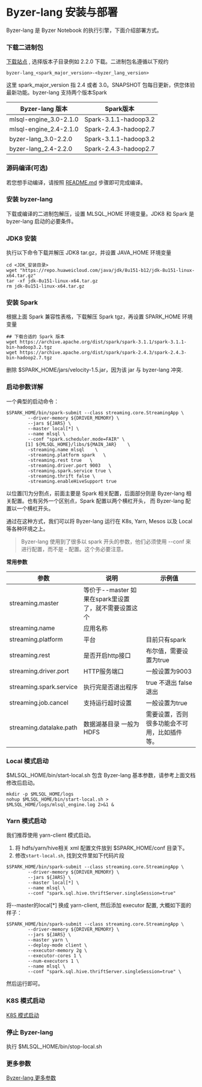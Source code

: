 # Byzer-lang 安装与部署

Byzer-lang 是 Byzer Notebook 的执行引擎，下面介绍部署方式。

###  下载二进制包

[下载站点](https://download.byzer.org/byzer/) , 选择版本子目录例如 2.2.0 下载。二进制包名遵循以下规约

```
byzer-lang_<spark_major_version>-<byzer_lang_version>    
```
这里 spark_major_version 指 2.4 或者 3.0。SNAPSHOT 包每日更新，供您体验最新功能。byzer-lang 支持两个版本Spark

| Byzer-lang 版本          | Spark版本                  |
|------------------------|-----------------------|
| mlsql-engine_3.0-2.1.0 | Spark-3.1.1-hadoop3.2 |
| mlsql-engine_2.4-2.1.0 | Spark-2.4.3-hadoop2.7 | 
| byzer-lang_3.0-2.2.0   | Spark-3.1.1-hadoop3.2 |
| byzer-lang_2.4-2.2.0   | Spark-2.4.3-hadoop2.7 |

### 源码编译(可选)

若您想手动编译，请按照 [README.md](https://github.com/byzer-org/byzer-lang#building-a-distribution) 步骤即可完成编译。

### 安装 byzer-lang
下载或编译的二进制包解压，设置 MLSQL_HOME 环境变量。JDK8 和 Spark 是 byzer-lang 启动的必要条件。  

### JDK8 安装

执行以下命令下载并解压 JDK8 tar.gz，并设置 JAVA_HOME 环境变量

```shell
cd <JDK_安装目录>
wget "https://repo.huaweicloud.com/java/jdk/8u151-b12/jdk-8u151-linux-x64.tar.gz" 
tar -xf jdk-8u151-linux-x64.tar.gz  
rm jdk-8u151-linux-x64.tar.gz
```

### 安装 Spark

根据上面 Spark 兼容性表格，下载解压 Spark tgz，再设置 SPARK_HOME 环境变量
```shell
## 下载合适的 Spark 版本
wget https://archive.apache.org/dist/spark/spark-3.1.1/spark-3.1.1-bin-hadoop3.2.tgz
wget https://archive.apache.org/dist/spark/spark-2.4.3/spark-2.4.3-bin-hadoop2.7.tgz
```
删除 $SPARK_HOME/jars/velocity-1.5.jar，因为该 jar 与 byzer-lang 冲突. 

### 启动参数详解
一个典型的启动命令：
```shell
$SPARK_HOME/bin/spark-submit --class streaming.core.StreamingApp \
        --driver-memory ${DRIVER_MEMORY} \
        --jars ${JARS} \
        --master local[*] \
        --name mlsql \        
        --conf "spark.scheduler.mode=FAIR" \
       [1] ${MLSQL_HOME}/libs/${MAIN_JAR}    \ 
        -streaming.name mlsql    \
        -streaming.platform spark   \
        -streaming.rest true   \
        -streaming.driver.port 9003   \
        -streaming.spark.service true \
        -streaming.thrift false \
        -streaming.enableHiveSupport true
```

以位置[1]为分割点，前面主要是 Spark 相关配置，后面部分则是 Byzer-lang 相关配置。也有另外一个区别点，Spark 配置以两个横杠开头，
而 Byzer-lang 配置以一个横杠开头。

通过在这种方式，我们可以将 Byzer-lang 运行在 K8s, Yarn, Mesos 以及 Local 等各种环境之上。
> Byzer-lang 使用到了很多以 spark 开头的参数，他们必须使用 --conf 来进行配置，而不是 - 配置。这个务必要注意。

**常用参数**

| 参数 | 说明 | 示例值 |
|----|----|-----|
|  streaming.master  |  等价于--master 如果在spark里设置了，就不需要设置这个|     |
|  streaming.name  |  应用名称  |     |
|  streaming.platform  |  平台 |  目前只有spark   |
|  streaming.rest  |  是否开启http接口 |   布尔值，需要设置为true  |
|  streaming.driver.port | HTTP服务端口 |  一般设置为9003  |
|  streaming.spark.service  | 执行完是否退出程序 |  true 不退出  false 退出  |
|  streaming.job.cancel | 支持运行超时设置 |  一般设置为true  |
|  streaming.datalake.path | 数据湖基目录 一般为HDFS |  需要设置，否则很多功能会不可用，比如插件等。 |


### Local 模式启动
$MLSQL_HOME/bin/start-local.sh 包含 Byzer-lang 基本参数，请参考上面文档修改后启动。 

```shell
mkdir -p $MLSQL_HOME/logs
nohup $MLSQL_HOME/bin/start-local.sh > $MLSQL_HOME/logs/mlsql_engine.log 2>&1 &
```

### Yarn 模式启动

我们推荐使用 yarn-client 模式启动。

1. 将 hdfs/yarn/hive相关 xml 配置文件放到 $SPARK_HOME/conf 目录下。
2. 修改`start-local.sh`, 找到文件里如下代码片段

```shell
$SPARK_HOME/bin/spark-submit --class streaming.core.StreamingApp \
        --driver-memory ${DRIVER_MEMORY} \
        --jars ${JARS} \
        --master local[*] \
        --name mlsql \
        --conf "spark.sql.hive.thriftServer.singleSession=true" 
```

将--master的local[*] 换成 yarn-client, 然后添加 executor 配置, 大概如下面的样子：

```shell
$SPARK_HOME/bin/spark-submit --class streaming.core.StreamingApp \
        --driver-memory ${DRIVER_MEMORY} \
        --jars ${JARS} \
        --master yarn \
        --deploy-mode client \
        --executor-memory 2g \
        --executor-cores 1 \
        --num-executors 1 \
        --name mlsql \
        --conf "spark.sql.hive.thriftServer.singleSession=true" \
```

然后运行即可。


### K8S 模式启动
[K8S 模式启动](/byzer-lang/zh-cn/installation/containerized_deployment/K8S-deployment.md)

### 停止 Byzer-lang
执行 $MLSQL_HOME/bin/stop-local.sh

### 更多参数
[Byzer-lang 更多参数](/byzer-lang/zh-cn/installation/byzer-lang-configuration.md)
